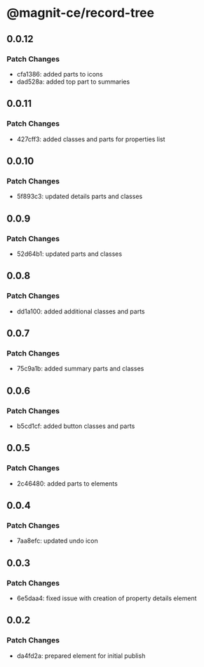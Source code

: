 # @magnit-ce/record-tree

## 0.0.12

### Patch Changes

- cfa1386: added parts to icons
- dad528a: added top part to summaries

## 0.0.11

### Patch Changes

- 427cff3: added classes and parts for properties list

## 0.0.10

### Patch Changes

- 5f893c3: updated details parts and classes

## 0.0.9

### Patch Changes

- 52d64b1: updated parts and classes

## 0.0.8

### Patch Changes

- dd1a100: added additional classes and parts

## 0.0.7

### Patch Changes

- 75c9a1b: added summary parts and classes

## 0.0.6

### Patch Changes

- b5cd1cf: added button classes and parts

## 0.0.5

### Patch Changes

- 2c46480: added parts to elements

## 0.0.4

### Patch Changes

- 7aa8efc: updated undo icon

## 0.0.3

### Patch Changes

- 6e5daa4: fixed issue with creation of property details element

## 0.0.2

### Patch Changes

- da4fd2a: prepared element for initial publish

